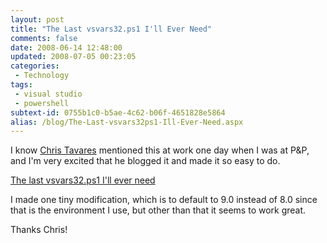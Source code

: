 ```yaml
---
layout: post
title: "The Last vsvars32.ps1 I'll Ever Need"
comments: false
date: 2008-06-14 12:48:00
updated: 2008-07-05 00:23:05
categories:
 - Technology
tags:
 - visual studio
 - powershell
subtext-id: 0755b1c0-b5ae-4c62-b06f-4651828e5864
alias: /blog/The-Last-vsvars32ps1-Ill-Ever-Need.aspx
---
```



I know [Chris Tavares](http://www.tavaresstudios.com/Blog/) mentioned this at work one day when I was at P&P, and I'm very excited that he blogged it and made it so easy to do. 

[The last vsvars32.ps1 I'll ever need](http://www.tavaresstudios.com/Blog/post/The-last-vsvars32ps1-Ill-ever-need.aspx)

I made one tiny modification, which is to default to 9.0 instead of 8.0 since that is the environment I use, but other than that it seems to work great. 

Thanks Chris! 
